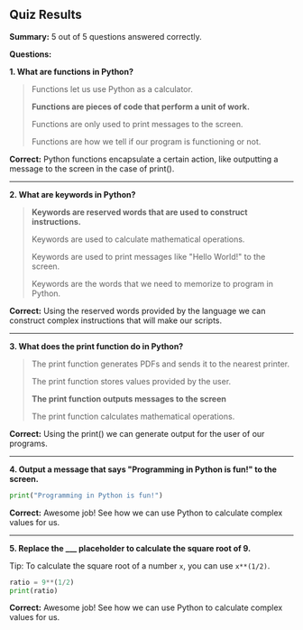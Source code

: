 ## Quiz Results

**Summary:** 5 out of 5 questions answered correctly.

**Questions:**

**1. What are functions in Python?**

> Functions let us use Python as a calculator.
> 
> **Functions are pieces of code that perform a unit of work.**
> 
> Functions are only used to print messages to the screen.
> 
> Functions are how we tell if our program is functioning or not.

**Correct:** Python functions encapsulate a certain action, like outputting a message to the screen in the case of print().

---


**2. What are keywords in Python?**

> **Keywords are reserved words that are used to construct instructions.**
> 
> Keywords are used to calculate mathematical operations.
> 
> Keywords are used to print messages like "Hello World!" to the screen.
> 
> Keywords are the words that we need to memorize to program in Python.

**Correct:** Using the reserved words provided by the language we can construct complex instructions that will make our scripts.

---


**3. What does the print function do in Python?**

> The print function generates PDFs and sends it to the nearest printer.
> 
> The print function stores values provided by the user.
> 
> **The print function outputs messages to the screen**
> 
> The print function calculates mathematical operations.

**Correct:** Using the print() we can generate output for the user of our programs.

---


**4. Output a message that says "Programming in Python is fun!" to the screen.**

```python
print("Programming in Python is fun!")
```

**Correct:** Awesome job! See how we can use Python to calculate complex values for us.

---


**5. Replace the ___ placeholder to calculate the square root of 9.**

Tip: To calculate the square root of a number `x`, you can use `x**(1/2)`.

```python
ratio = 9**(1/2)
print(ratio)
```

**Correct:** Awesome job! See how we can use Python to calculate complex values for us.
